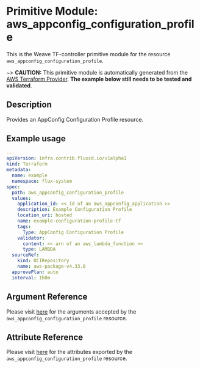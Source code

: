 
# Primitive Module: aws_appconfig_configuration_profile

This is the Weave TF-controller primitive module for the resource `aws_appconfig_configuration_profile`.

~> **CAUTION:** This primitive module is automatically generated from the [AWS Terraform Provider](https://registry.terraform.io/providers/hashicorp/aws/latest/docs/resources/appconfig_configuration_profile). **The example below still needs to be tested and validated**.

## Description

Provides an AppConfig Configuration Profile resource.

## Example usage

```yaml
---
apiVersion: infra.contrib.fluxcd.io/v1alpha1
kind: Terraform
metadata:
  name: example
  namespace: flux-system
spec:
  path: aws_appconfig_configuration_profile
  values:
    application_id: << id of an aws_appconfig_application >>
    description: Example Configuration Profile
    location_uri: hosted
    name: example-configuration-profile-tf
    tags:
      Type: AppConfig Configuration Profile
    validator:
      content: << arn of an aws_lambda_function >>
      type: LAMBDA
  sourceRef:
    kind: OCIRepository
    name: aws-package-v4.33.0
  approvePlan: auto
  interval: 1h0m
```

## Argument Reference

Please visit [here](https://registry.terraform.io/providers/hashicorp/aws/latest/docs/resources/appconfig_configuration_profile#argument-reference) for the arguments accepted by the `aws_appconfig_configuration_profile` resource.

## Attribute Reference

Please visit [here](https://registry.terraform.io/providers/hashicorp/aws/latest/docs/resources/appconfig_configuration_profile#attributes-reference) for the attributes exported by the `aws_appconfig_configuration_profile` resource.
